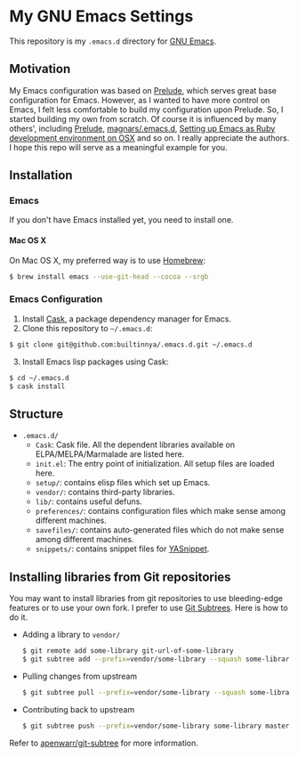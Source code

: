 # My GNU Emacs Settings

This repository is my ``.emacs.d`` directory for [GNU Emacs][].

[GNU Emacs]: http://www.gnu.org/software/emacs/
  "GNU Emacs - GNU Project - Free Software Foundation (FSF)"

## Motivation

My Emacs configuration was based on [Prelude][], which serves
great base configuration for Emacs.
However, as I wanted to have more control on Emacs, I felt less comfortable
to build my configuration upon Prelude.
So, I started building my own from scratch.
Of course it is influenced by many others', including
[Prelude][], [magnars/.emacs.d][], [Setting up Emacs as Ruby development environment on OSX][emacs-ruby-osx] and so on. I really appreciate the authors.
I hope this repo will serve as a meaningful example for you.

[Prelude]: https://github.com/bbatsov/prelude
  "bbatsov/prelude"

[magnars/.emacs.d]: https://github.com/magnars/.emacs.d
  "magnars/.emacs.d"

[emacs-ruby-osx]: http://crypt.codemancers.com/posts/2013-09-26-setting-up-emacs-as-development-environment-on-osx/
  "Setting up Emacs as Ruby development environment on OSX"

## Installation

### Emacs

If you don't have Emacs installed yet, you need to install one.

#### Mac OS X

On Mac OS X, my preferred way is to use [Homebrew][]:

```bash
$ brew install emacs --use-git-head --cocoa --srgb
```

[Homebrew]: http://brew.sh/
  "Homebrew — MacPorts driving you to drink? Try Homebrew!"

### Emacs Configuration

1. Install [Cask](http://cask.github.io/), a package dependency manager for Emacs.
2. Clone this repository to ``~/.emacs.d``:

```bash
$ git clone git@github.com:builtinnya/.emacs.d.git ~/.emacs.d
```

3. Install Emacs lisp packages using Cask:

```bash
$ cd ~/.emacs.d
$ cask install
```

## Structure

- `.emacs.d/`
    - `Cask`: Cask file. All the dependent libraries available on ELPA/MELPA/Marmalade are listed here.
    - `init.el`: The entry point of initialization. All setup files are loaded here.
    - `setup/`: contains elisp files which set up Emacs.
    - `vendor/`: contains third-party libraries.
    - `lib/`: contains useful defuns.
    - `preferences/`: contains configuration files which make sense among different machines.
    - `savefiles/`: contains auto-generated files which do not make sense among different machines.
    - `snippets/`: contains snippet files for [YASnippet][].

[YASnippet]: https://github.com/capitaomorte/yasnippet
  "capitaomorte/yasnippet"

## Installing libraries from Git repositories

You may want to install libraries from git repositories to use bleeding-edge features
or to use your own fork.
I prefer to use [Git Subtrees][]. Here is how to do it.

- Adding a library to `vendor/`
    ```bash
    $ git remote add some-library git-url-of-some-library
    $ git subtree add --prefix=vendor/some-library --squash some-library master
    ```

- Pulling changes from upstream
    ```bash
    $ git subtree pull --prefix=vendor/some-library --squash some-library master
    ```

- Contributing back to upstream
    ```bash
    $ git subtree push --prefix=vendor/some-library some-library master
    ```

Refer to [apenwarr/git-subtree][] for more information.

[Git Subtrees]: http://blogs.atlassian.com/2013/05/alternatives-to-git-submodule-git-subtree/
  "Alternatives To Git Submodule: Git Subtree - Atlassian Blogs"

[apenwarr/git-subtree]: https://github.com/apenwarr/git-subtree
  "apenwarr/git-subtree"
